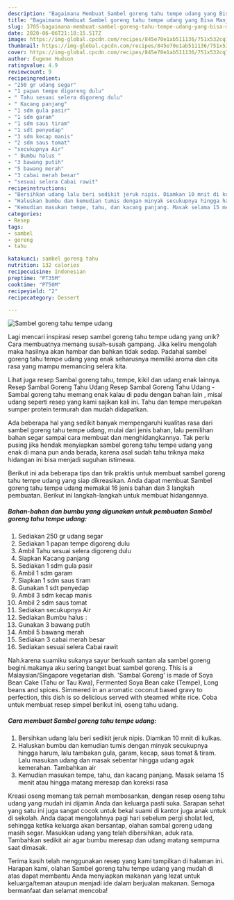 ```yaml
---
description: "Bagaimana Membuat Sambel goreng tahu tempe udang yang Bisa Manjain Lidah"
title: "Bagaimana Membuat Sambel goreng tahu tempe udang yang Bisa Manjain Lidah"
slug: 3705-bagaimana-membuat-sambel-goreng-tahu-tempe-udang-yang-bisa-manjain-lidah
date: 2020-06-06T21:18:15.517Z
image: https://img-global.cpcdn.com/recipes/845e70e1ab511136/751x532cq70/sambel-goreng-tahu-tempe-udang-foto-resep-utama.jpg
thumbnail: https://img-global.cpcdn.com/recipes/845e70e1ab511136/751x532cq70/sambel-goreng-tahu-tempe-udang-foto-resep-utama.jpg
cover: https://img-global.cpcdn.com/recipes/845e70e1ab511136/751x532cq70/sambel-goreng-tahu-tempe-udang-foto-resep-utama.jpg
author: Eugene Hudson
ratingvalue: 4.9
reviewcount: 9
recipeingredient:
- "250 gr udang segar"
- "1 papan tempe digoreng dulu"
- " Tahu sesuai selera digoreng dulu"
- " Kacang panjang"
- "1 sdm gula pasir"
- "1 sdm garam"
- "1 sdm saus tiram"
- "1 sdt penyedap"
- "3 sdm kecap manis"
- "2 sdm saus tomat"
- "secukupnya Air"
- " Bumbu halus "
- "3 bawang putih"
- "5 bawang merah"
- "3 cabai merah besar"
- "sesuai selera Cabai rawit"
recipeinstructions:
- "Bersihkan udang lalu beri sedikit jeruk nipis. Diamkan 10 mnit di kulkas."
- "Haluskan bumbu dan kemudian tumis dengan minyak secukupnya hingga harum, lalu tambakan gula, garam, kecap, saus tomat &amp; tiram. Lalu masukan udang dan masak sebentar hingga udang agak kemerahan. Tambahkan air"
- "Kemudian masukan tempe, tahu, dan kacang panjang. Masak selama 15 menit atau hingga matang meresap dan koreksi rasa"
categories:
- Resep
tags:
- sambel
- goreng
- tahu

katakunci: sambel goreng tahu 
nutrition: 132 calories
recipecuisine: Indonesian
preptime: "PT35M"
cooktime: "PT50M"
recipeyield: "2"
recipecategory: Dessert

---
```



![Sambel goreng tahu tempe udang](https://img-global.cpcdn.com/recipes/845e70e1ab511136/751x532cq70/sambel-goreng-tahu-tempe-udang-foto-resep-utama.jpg)

Lagi mencari inspirasi resep sambel goreng tahu tempe udang yang unik? Cara membuatnya memang susah-susah gampang. Jika keliru mengolah maka hasilnya akan hambar dan bahkan tidak sedap. Padahal sambel goreng tahu tempe udang yang enak seharusnya memiliki aroma dan cita rasa yang mampu memancing selera kita.

Lihat juga resep Sambal goreng tahu, tempe, kikil dan udang enak lainnya. Resep Sambal Goreng Tahu Udang Resep Sambal Goreng Tahu Udang - Sambal goreng tahu memang enak kalau di padu dengan bahan lain , misal udang seperti resep yang kami sajikan kali ini. Tahu dan tempe merupakan sumper protein termurah dan mudah didapatkan.

Ada beberapa hal yang sedikit banyak mempengaruhi kualitas rasa dari sambel goreng tahu tempe udang, mulai dari jenis bahan, lalu pemilihan bahan segar sampai cara membuat dan menghidangkannya. Tak perlu pusing jika hendak menyiapkan sambel goreng tahu tempe udang yang enak di mana pun anda berada, karena asal sudah tahu triknya maka hidangan ini bisa menjadi suguhan istimewa.


Berikut ini ada beberapa tips dan trik praktis untuk membuat sambel goreng tahu tempe udang yang siap dikreasikan. Anda dapat membuat Sambel goreng tahu tempe udang memakai 16 jenis bahan dan 3 langkah pembuatan. Berikut ini langkah-langkah untuk membuat hidangannya.

<!--inarticleads1-->

##### Bahan-bahan dan bumbu yang digunakan untuk pembuatan Sambel goreng tahu tempe udang:

1. Sediakan 250 gr udang segar
1. Sediakan 1 papan tempe digoreng dulu
1. Ambil  Tahu sesuai selera digoreng dulu
1. Siapkan  Kacang panjang
1. Sediakan 1 sdm gula pasir
1. Ambil 1 sdm garam
1. Siapkan 1 sdm saus tiram
1. Gunakan 1 sdt penyedap
1. Ambil 3 sdm kecap manis
1. Ambil 2 sdm saus tomat
1. Sediakan secukupnya Air
1. Sediakan  Bumbu halus :
1. Gunakan 3 bawang putih
1. Ambil 5 bawang merah
1. Sediakan 3 cabai merah besar
1. Sediakan sesuai selera Cabai rawit


Nah.karena suamiku sukanya sayur berkuah santan ala sambel goreng begini.makanya aku sering banget buat sambel goreng. This is a Malaysian/Singapore vegetarian dish. &#39;Sambal Goreng&#39; is made of Soya Bean Cake (Tahu or Tau Kwa), Fermented Soya Bean cake (Tempe), Long beans and spices. Simmered in an aromatic coconut based gravy to perfection, this dish is so delicious served with steamed white rice. Coba untuk membuat resep simpel berikut ini, oseng tahu udang. 

<!--inarticleads2-->

##### Cara membuat Sambel goreng tahu tempe udang:

1. Bersihkan udang lalu beri sedikit jeruk nipis. Diamkan 10 mnit di kulkas.
1. Haluskan bumbu dan kemudian tumis dengan minyak secukupnya hingga harum, lalu tambakan gula, garam, kecap, saus tomat &amp; tiram. Lalu masukan udang dan masak sebentar hingga udang agak kemerahan. Tambahkan air
1. Kemudian masukan tempe, tahu, dan kacang panjang. Masak selama 15 menit atau hingga matang meresap dan koreksi rasa


Kreasi oseng memang tak pernah membosankan, dengan resep oseng tahu udang yang mudah ini dijamin Anda dan keluarga pasti suka. Sarapan sehat yang satu ini juga sangat cocok untuk bekal suami di kantor juga anak untuk di sekolah. Anda dapat mengolahnya pagi hari sebelum pergi sholat Ied, sehingga ketika keluarga akan bersantap, olahan sambal goreng udang masih segar. Masukkan udang yang telah dibersihkan, aduk rata. Tambahkan sedikit air agar bumbu meresap dan udang matang sempurna saat dimasak. 

Terima kasih telah menggunakan resep yang kami tampilkan di halaman ini. Harapan kami, olahan Sambel goreng tahu tempe udang yang mudah di atas dapat membantu Anda menyiapkan makanan yang lezat untuk keluarga/teman ataupun menjadi ide dalam berjualan makanan. Semoga bermanfaat dan selamat mencoba!
